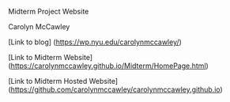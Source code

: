 Midterm Project Website 

Carolyn McCawley

[Link to blog] (https://wp.nyu.edu/carolynmccawley/)

[Link to Midterm Website] (https://carolynmccawley.github.io/Midterm/HomePage.html)

[Link to Midterm Hosted Website] (https://github.com/carolynmccawley/carolynmccawley.github.io)


